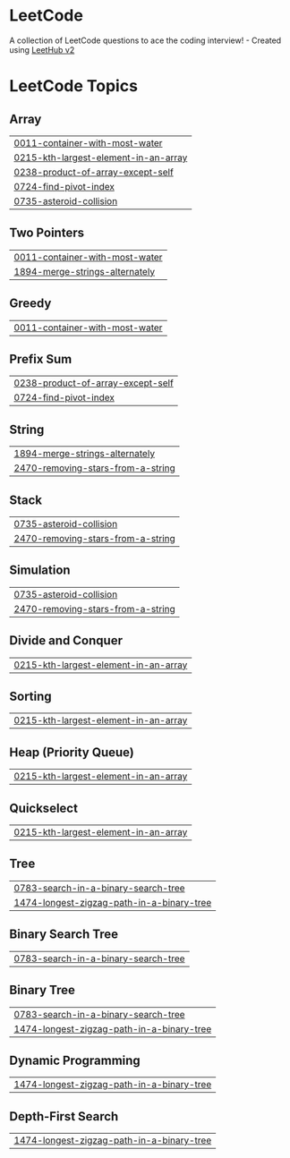 # LeetCode
A collection of LeetCode questions to ace the coding interview! - Created using [LeetHub v2](https://github.com/arunbhardwaj/LeetHub-2.0)

<!---LeetCode Topics Start-->
# LeetCode Topics
## Array
|  |
| ------- |
| [0011-container-with-most-water](https://github.com/rachelibeckerman/LeetCode/tree/master/0011-container-with-most-water) |
| [0215-kth-largest-element-in-an-array](https://github.com/rachelibeckerman/LeetCode/tree/master/0215-kth-largest-element-in-an-array) |
| [0238-product-of-array-except-self](https://github.com/rachelibeckerman/LeetCode/tree/master/0238-product-of-array-except-self) |
| [0724-find-pivot-index](https://github.com/rachelibeckerman/LeetCode/tree/master/0724-find-pivot-index) |
| [0735-asteroid-collision](https://github.com/rachelibeckerman/LeetCode/tree/master/0735-asteroid-collision) |
## Two Pointers
|  |
| ------- |
| [0011-container-with-most-water](https://github.com/rachelibeckerman/LeetCode/tree/master/0011-container-with-most-water) |
| [1894-merge-strings-alternately](https://github.com/rachelibeckerman/LeetCode/tree/master/1894-merge-strings-alternately) |
## Greedy
|  |
| ------- |
| [0011-container-with-most-water](https://github.com/rachelibeckerman/LeetCode/tree/master/0011-container-with-most-water) |
## Prefix Sum
|  |
| ------- |
| [0238-product-of-array-except-self](https://github.com/rachelibeckerman/LeetCode/tree/master/0238-product-of-array-except-self) |
| [0724-find-pivot-index](https://github.com/rachelibeckerman/LeetCode/tree/master/0724-find-pivot-index) |
## String
|  |
| ------- |
| [1894-merge-strings-alternately](https://github.com/rachelibeckerman/LeetCode/tree/master/1894-merge-strings-alternately) |
| [2470-removing-stars-from-a-string](https://github.com/rachelibeckerman/LeetCode/tree/master/2470-removing-stars-from-a-string) |
## Stack
|  |
| ------- |
| [0735-asteroid-collision](https://github.com/rachelibeckerman/LeetCode/tree/master/0735-asteroid-collision) |
| [2470-removing-stars-from-a-string](https://github.com/rachelibeckerman/LeetCode/tree/master/2470-removing-stars-from-a-string) |
## Simulation
|  |
| ------- |
| [0735-asteroid-collision](https://github.com/rachelibeckerman/LeetCode/tree/master/0735-asteroid-collision) |
| [2470-removing-stars-from-a-string](https://github.com/rachelibeckerman/LeetCode/tree/master/2470-removing-stars-from-a-string) |
## Divide and Conquer
|  |
| ------- |
| [0215-kth-largest-element-in-an-array](https://github.com/rachelibeckerman/LeetCode/tree/master/0215-kth-largest-element-in-an-array) |
## Sorting
|  |
| ------- |
| [0215-kth-largest-element-in-an-array](https://github.com/rachelibeckerman/LeetCode/tree/master/0215-kth-largest-element-in-an-array) |
## Heap (Priority Queue)
|  |
| ------- |
| [0215-kth-largest-element-in-an-array](https://github.com/rachelibeckerman/LeetCode/tree/master/0215-kth-largest-element-in-an-array) |
## Quickselect
|  |
| ------- |
| [0215-kth-largest-element-in-an-array](https://github.com/rachelibeckerman/LeetCode/tree/master/0215-kth-largest-element-in-an-array) |
## Tree
|  |
| ------- |
| [0783-search-in-a-binary-search-tree](https://github.com/rachelibeckerman/LeetCode/tree/master/0783-search-in-a-binary-search-tree) |
| [1474-longest-zigzag-path-in-a-binary-tree](https://github.com/rachelibeckerman/LeetCode/tree/master/1474-longest-zigzag-path-in-a-binary-tree) |
## Binary Search Tree
|  |
| ------- |
| [0783-search-in-a-binary-search-tree](https://github.com/rachelibeckerman/LeetCode/tree/master/0783-search-in-a-binary-search-tree) |
## Binary Tree
|  |
| ------- |
| [0783-search-in-a-binary-search-tree](https://github.com/rachelibeckerman/LeetCode/tree/master/0783-search-in-a-binary-search-tree) |
| [1474-longest-zigzag-path-in-a-binary-tree](https://github.com/rachelibeckerman/LeetCode/tree/master/1474-longest-zigzag-path-in-a-binary-tree) |
## Dynamic Programming
|  |
| ------- |
| [1474-longest-zigzag-path-in-a-binary-tree](https://github.com/rachelibeckerman/LeetCode/tree/master/1474-longest-zigzag-path-in-a-binary-tree) |
## Depth-First Search
|  |
| ------- |
| [1474-longest-zigzag-path-in-a-binary-tree](https://github.com/rachelibeckerman/LeetCode/tree/master/1474-longest-zigzag-path-in-a-binary-tree) |
<!---LeetCode Topics End-->